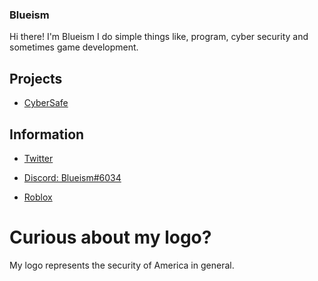 ### Blueism

Hi there! I'm Blueism I do simple things like, program, cyber security and sometimes game development.

## Projects

* [CyberSafe](https://github.com/Blueism/RapidSafe)

## Information

* [Twitter](https://twitter.com/Blu3xism)

* [Discord: Blueism#6034](https://discord.com)

* [Roblox](https://www.roblox.com/users/1171355313/profile)

# Curious about my logo?

My logo represents the security of America in general.
